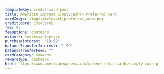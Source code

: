 ```yaml
---
templateKey: credit-card-post
title: American Express SimplyCashTM Preferred Card
cardImage: /img/simplycash_preferred_card.png
creditScore: Excellent
fee: 99
feeOptions: dontmind
network: American Express
purchaseInterest: "19.99"
balanceTransferInterest: "1.99"
balanceTranferFees: ""
cardCategory: rewards
rewardType: cashback
href: https://www.americanexpress.com/ca/en/credit-cards/simply-cash-preferred/
---
```

